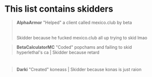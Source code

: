 # This list contains skidders

>**AlphaArmor** 
>"Helped" a client called mexico.club by beta
>######
> Skidder because he fucked mexico.club all up trying to skid lmao

>**BetaCalculatorMC** 
>"Coded" popchams and failing to skid hyperlethal's ca | Skidder because retard
#
>**Darki** 
>"Created" koneass | Skidder because konas is just raion
